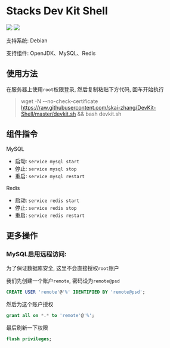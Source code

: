 # Stacks Dev Kit Shell

[![](https://img.shields.io/badge/version-1.0.1-brightgreen.svg)](https://github.com/skai-zhang/DevKit-Shell/commits/master)  [![](https://img.shields.io/badge/license-GLPv3-red.svg)](https://github.com/skai-zhang/DevKit-Shell/blob/master/LICENSE)

支持系统: Debian

支持组件: OpenJDK、MySQL、Redis

## 使用方法

在服务器上使用`root`权限登录, 然后复制粘贴下方代码, 回车开始执行

> wget -N --no-check-certificate https://raw.githubusercontent.com/skai-zhang/DevKit-Shell/master/devkit.sh && bash devkit.sh

## 组件指令

MySQL

* 启动: `service mysql start`
* 停止: `service mysql stop`
* 重启: `service mysql restart`

Redis

* 启动: `service redis start`
* 停止: `service redis stop`
* 重启: `service redis restart`

## 更多操作

### MySQL启用远程访问:

为了保证数据库安全, 这里不会直接授权`root`账户

我们先创建一个账户`remote`, 密码设为`remote@psd`

``` sql
CREATE USER 'remote'@'%' IDENTIFIED BY 'remote@psd';
```

然后为这个账户授权

```sql
grant all on *.* to 'remote'@'%';
```

最后刷新一下权限

```sql
flush privileges;
```